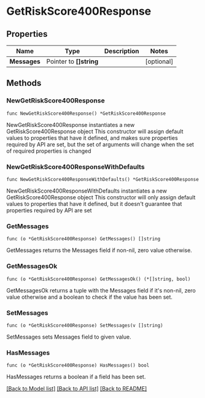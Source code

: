 # GetRiskScore400Response

## Properties

Name | Type | Description | Notes
------------ | ------------- | ------------- | -------------
**Messages** | Pointer to **[]string** |  | [optional] 

## Methods

### NewGetRiskScore400Response

`func NewGetRiskScore400Response() *GetRiskScore400Response`

NewGetRiskScore400Response instantiates a new GetRiskScore400Response object
This constructor will assign default values to properties that have it defined,
and makes sure properties required by API are set, but the set of arguments
will change when the set of required properties is changed

### NewGetRiskScore400ResponseWithDefaults

`func NewGetRiskScore400ResponseWithDefaults() *GetRiskScore400Response`

NewGetRiskScore400ResponseWithDefaults instantiates a new GetRiskScore400Response object
This constructor will only assign default values to properties that have it defined,
but it doesn't guarantee that properties required by API are set

### GetMessages

`func (o *GetRiskScore400Response) GetMessages() []string`

GetMessages returns the Messages field if non-nil, zero value otherwise.

### GetMessagesOk

`func (o *GetRiskScore400Response) GetMessagesOk() (*[]string, bool)`

GetMessagesOk returns a tuple with the Messages field if it's non-nil, zero value otherwise
and a boolean to check if the value has been set.

### SetMessages

`func (o *GetRiskScore400Response) SetMessages(v []string)`

SetMessages sets Messages field to given value.

### HasMessages

`func (o *GetRiskScore400Response) HasMessages() bool`

HasMessages returns a boolean if a field has been set.


[[Back to Model list]](../README.md#documentation-for-models) [[Back to API list]](../README.md#documentation-for-api-endpoints) [[Back to README]](../README.md)


